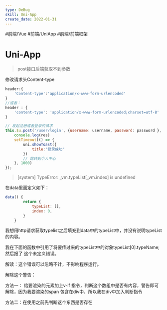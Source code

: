 ```yaml
---
type: DeBug
skill: Uni-App
create_date: 2022-01-31
---
```


#前端/Vue #前端/UniApp #前端/前端框架 

# Uni-App 

>post接口后端获取不到参数

修改请求头Content-type

```jsx
header:{
	'Content-type':'application/x-www-form-urlencoded'
}
//或者：
header : {  
	'content-type': 'application/x-www-form-urlencoded;charset=utf-8'  
}
```

```jsx
// 发起注册或者登录的请求
this.$u.post('/user/login', {username: username, password: password }, {'Content-type':'application/x-www-form-urlencoded'}).then(res => {
    console.log(res)
    setTimeout(() => {
        uni.showToast({
            title:"登录成功"
        })
        // 跳转到个人中心
    }, 1000)
});
```

>[system] TypeError: _vm.typeList[_vm.index] is undefined

在data里面定义如下：

```jsx
data() {
		return {
			typeList: [],
			index: 0,
		}
	}
```

我想用http请求获取typelist之后填充到data中的typeList中，并没有说明typeList的内容。

我在下面的函数中引用了将要传过来的typeList中的对象typeList[0].typeName;然后报了 这个未定义错误。

解读：这个错误可以忽略不计，不影响程序运行。

解除这个警告：

方法一： 给要渲染的元素加上v-if 指令，判断这个数组中是否有内容，警告即可解除，因为我要渲染的span 包含在div中，所以我在div中加入判断指令

方法二：在使用之前先判断这个东西是否存在